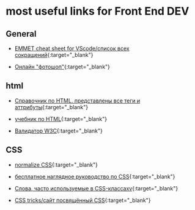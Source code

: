 # most useful links for Front End DEV

## General
 * [EMMET cheat sheet for VScode/список всех сокращений](https://docs.emmet.io/cheat-sheet/){:target="\_blank"} 
 
 * [Онлайн "фотошоп"](https://www.photopea.com/){:target="\_blank"}

## html

* [Справочник по HTML. представлены все теги и аттрибуты](https://htmlreference.io/){:target="\_blank"}

* [учебник по HTML](https://html5book.ru/){:target="\_blank"}

* [Валидатор W3C](validator.w3.org/nu/){:target="\_blank"}


## CSS

* [normalize CSS](https://necolas.github.io/normalize.css/8.0.1/normalize.css){:target="\_blank"}

* [бесплатное наглядное руководство по CSS](https://cssreference.io/){:target="\_blank"}

* [Слова, часто используемые в CSS-классахv](https://github.com/yoksel/common-words){:target="\_blank"}

* [CSS tricks/сайт посвящённый CSS](https://css-tricks.com/){:target="\_blank"}
